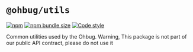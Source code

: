 # `@ohbug/utils`

[![npm](https://img.shields.io/npm/v/@ohbug/utils.svg?style=flat-square)](https://www.npmjs.com/package/@ohbug/utils)
[![npm bundle size](https://img.shields.io/bundlephobia/min/@ohbug/utils?style=flat-square)](https://bundlephobia.com/result?p=@ohbug/utils)
[![Code style](https://img.shields.io/badge/code_style-prettier-ff69b4.svg?style=flat-square)](https://github.com/prettier/prettier)

Common utilities used by the Ohbug.
Warning, This package is not part of our public API contract, please do not use it
